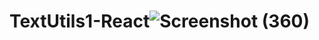 # TextUtils1-React![Screenshot (360)](https://user-images.githubusercontent.com/96379304/151544652-a6a0603d-53e4-4cf4-b073-cc86f486c993.png)
